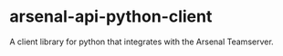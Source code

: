 # arsenal-api-python-client
A client library for python that integrates with the Arsenal Teamserver.
